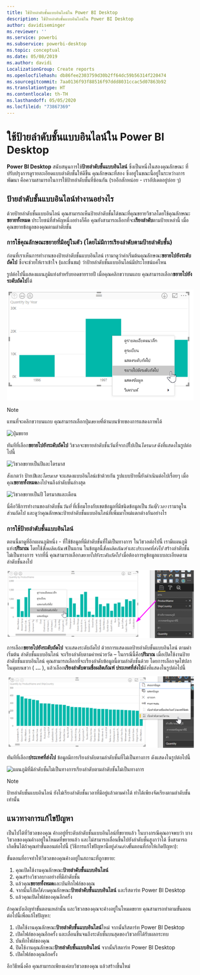 ```yaml
---
title: ใช้ป้ายลำดับชั้นแบบอินไลน์ใน Power BI Desktop
description: ใช้ป้ายลำดับชั้นแบบอินไลน์ใน Power BI Desktop
author: davidiseminger
ms.reviewer: ''
ms.service: powerbi
ms.subservice: powerbi-desktop
ms.topic: conceptual
ms.date: 05/08/2019
ms.author: davidi
LocalizationGroup: Create reports
ms.openlocfilehash: db86fee2303759d30b2ff64dc59b56314f220474
ms.sourcegitcommit: 7aa0136f93f88516f97ddd8031ccac5d07863b92
ms.translationtype: HT
ms.contentlocale: th-TH
ms.lasthandoff: 05/05/2020
ms.locfileid: "73867369"
---
```

# <a name="use-inline-hierarchy-labels-in-power-bi-desktop"></a>ใช้ป้ายลำดับชั้นแบบอินไลน์ใน Power BI Desktop
**Power BI Desktop** สนับสนุนการใช้**ป้ายลำดับชั้นแบบอินไลน์** ซึ่งเป็นหนึ่งในสองคุณลักษณะ ที่ปรับปรุงการดูรายละเอียดแบบลำดับชั้นให้ดีขึ้น คุณลักษณะที่สอง ซึ่งอยู่ในขณะนี้อยู่ในระหว่างการพัฒนา คือความสามารถในการใช้ป้ายลำดับชั้นที่ซ้อนกัน (รออีกสักหน่อย - เราอัปเดตอยู่บ่อย ๆ)   

## <a name="how-inline-hierarchy-labels-work"></a>ป้ายลำดับชั้นแบบอินไลน์ทำงานอย่างไร
ด้วยป้ายลำดับชั้นแบบอินไลน์ คุณสามารถเห็นป้ายลำดับชั้นได้ขณะที่คุณขยายวิชวลโดยใช้คุณลักษณะ**ขยายทั้งหมด** ประโยชน์ที่สำคัญหนึ่งอย่างก็คือ คุณยังสามารถเลือกที่จะ**เรียงลำดับ**ตามป้ายเหล่านี้ เมื่อคุณขยายข้อมูลของคุณตามลำดับชั้น

### <a name="using-the-built-in-expand-feature-without-sorting-by-hierarchy-labels"></a>การใช้คุณลักษณะขยายที่มีอยู่ในตัว (โดยไม่มีการเรียงลำดับตามป้ายลำดับชั้น)
ก่อนที่เราเห็นการทำงานของป้ายลำดับชั้นแบบอินไลน์ เรามาดูว่าค่าเริ่มต้นคุณลักษณะ**ขยายไปยังระดับถัดไป** ซึ่งจะช่วยให้เราเข้าใจ (และชื่นชม) ว่าป้ายลำดับชั้นแบบอินไลน์มีประโยชน์แค่ไหน

รูปต่อไปนี้แสดงแผนภูมิแท่งสำหรับยอดขายรายปี เมื่อคุณคลิกขวาบนแถบ คุณสามารถเลือก**ขยายไปยังระดับถัดไป**ได้

![ขยายเมนูบริบท](media/desktop-inline-hierarchy-labels/desktop-inline-hierarchy-labels-menu.png)

> [!NOTE]
> แทนที่จะคลิกขวาบนแถบ คุณสามารถเลือกปุ่ม*ขยาย*ที่ด้านบนซ้ายของการแสดงภาพได้

  ![ปุ่มขยาย](media/desktop-inline-hierarchy-labels/desktop-inline-hierarchy-labels-expand-button-finger.png)


ทันทีที่เลือก**ขยายไปยังระดับถัดไป** วิชวลจะขยายลำดับชั้นวันที่จาก*ปี*ไปเป็น*ไตรมาส* ดังที่แสดงในรูปต่อไปนี้

![วิชวลขยายเป็นปีและไตรมาส](media/desktop-inline-hierarchy-labels/desktop-inline-hierarchy-labels-qty-year-quarter.png)

สังเกตว่า ป้าย*ปี*และ*ไตรมาส* จะแสดงแบบอินไลน์เข้าด้วยกัน รูปแบบป้ายนี้ยังดำเนินต่อไปเรื่อยๆ เมื่อคุณ**ขยายทั้งหมด**ลงไปจนถึงลำดับชั้นล่างสุด

![วิชวลขยายเป็นปี ไตรมาสและเดือน](media/desktop-inline-hierarchy-labels/desktop-inline-hierarchy-labels-qty-year-quarter-month.png)

นี่คือวิธีการทำงานของลำดับชั้น*วันที่* ที่เชื่อมโยงกับเขตข้อมูลที่มีชนิดข้อมูลเป็น*วันที่/เวลา* เรามาดูในส่วนถัดไป และดูว่าคุณลักษณะป้ายลำดับชั้นแบบอินไลน์ที่เพิ่มมาใหม่แตกต่างกันอย่างไร

### <a name="using-inline-hierarchy-labels"></a>การใช้ป้ายลำดับชั้นแบบอินไลน์
ตอนนี้มาดูที่อีกแผนภูมิหนึ่ง - ที่ใช้ข้อมูลที่มีลำดับชั้นที่ไม่เป็นทางการ ในวิชวลต่อไปนี้ เรามีแผนภูมิแท่ง**ปริมาณ** โดยใช้*ชื่อผลิตภัณฑ์*เป็นแกน ในข้อมูลนี้*ชื่อผลิตภัณฑ์* และ*ประเทศที่ส่งไป* สร้างลำดับชั้นไม่เป็นทางการ จากที่นี่ คุณสามารถเลือก*ขยายไปยังระดับถัดไป* เมื่อต้องการดูข้อมูลแบบละเอียดตามลำดับชั้นลงไป

![แผนภูมิที่มีลำดับชั้นที่ไม่เป็นทางการ](media/desktop-inline-hierarchy-labels/desktop-inline-hierarchy-labels-informal-top-expand.png)

การเลือก**ขยายไปยังระดับถัดไป** จะแสดงระดับถัดไป ด้วยการแสดงผลป้ายลำดับชั้นแบบอินไลน์ ตามค่าเริ่มต้น ลำดับชั้นแบบอินไลน์ จะเรียงลำดับตามค่าหน่วยวัด – ในกรณีนี้คือ**ปริมาณ** เมื่อเปิดใช้งานป้ายลำดับชั้นแบบอินไลน์ คุณสามารถเลือกที่จะเรียงลำดับข้อมูลนี้ตามลำดับชั้นด้วย โดยการเลือกจุดไข่ปลาในมุมบนขวา ( **...** ), แล้วเลือก**เรียงลำดับตามชื่อผลิตภัณฑ์ ประเทศที่ส่งไป**ดังที่แสดงในรูปต่อไปนี้

![แผนภูมิที่มีลำดับชั้นไม่เป็นทางการเรียงลำดับตามค่าเริ่มต้น](media/desktop-inline-hierarchy-labels/desktop-inline-hierarchy-labels-informal-sort-quantity.png)

ทันทีที่เลือก**ประเทศที่ส่งไป** ข้อมูลมีการเรียงลำดับตามลำดับชั้นที่ไม่เป็นทางการ ดังแสดงในรูปต่อไปนี้

![แผนภูมิที่มีลำดับชั้นไม่เป็นทางการเรียงลำดับตามลำดับชั้นไม่เป็นทางการ](media/desktop-inline-hierarchy-labels/desktop-inline-hierarchy-labels-informal-sorted.png)

> [!NOTE]
> ป้ายลำดับชั้นแบบอินไลน์ ยังไม่เรียงลำดับชั้นเวลาที่มีอยู่แล้วตามค่าได้ ทำได้เพียงจัดเรียงตามลำดับชั้นเท่านั้น
> 
> 

## <a name="troubleshooting"></a>แนวทางการแก้ไขปัญหา
เป็นไปได้ที่วิชวลของคุณ ค้างอยู่ที่ระดับลำดับชั้นแบบอินไลน์ที่ขยายแล้ว ในบางกรณีคุณอาจพบว่า บางวิชวลของคุณค้างอยู่ในโหมดที่ขยายแล้ว และไม่สามารถเลื่อนขึ้นไปยังลำดับชั้นสูงกว่าได้ ซึ่งสามารถเกิดขึ้นได้ถ้าคุณทำขั้นตอนต่อไปนี้ (วิธีการแก้ไขปัญหานี้อยู่*ด้านล่าง*ขั้นตอนที่ก่อให้เกิดปัญหา):

ขั้นตอนที่อาจทำให้วิชวลของคุณค้างอยู่ในสถานะที่ถูกขยาย:

1. คุณเปิดใช้งานคุณลักษณะ**ป้ายลำดับชั้นแบบอินไลน์**
2. คุณสร้างวิชวลบางอย่างที่มีลำดับชั้น
3. แล้วคุณ**ขยายทั้งหมด**และบันทึกไฟล์ของคุณ
4. จากนั้นก็*ปิดใช้งาน*คุณลักษณะ**ป้ายลำดับชั้นแบบอินไลน์** และรีสตาร์ท Power BI Desktop
5. แล้วคุณเปิดไฟล์ของคุณอีกครั้ง

ถ้าคุณบังเอิญทำขั้นตอนเหล่านั้น และวิชวลของคุณจะค้างอยู่ในโหมดขยาย คุณสามารถทำตามขั้นตอนต่อไปนี้เพื่อแก้ไขปัญหา:

1. เปิดใช้งานคุณลักษณะ**ป้ายลำดับชั้นแบบอินไลน์**ใหม่ จากนั้นรีสตาร์ท Power BI Desktop
2. เปิดไฟล์ของคุณอีกครั้ง และเลื่อนขึ้นจนถึงระดับชั้นบนสุดของวิชวลที่ได้รับผลกระทบ
3. บันทึกไฟล์ของคุณ
4. ปิดใช้งานคุณลักษณะ**ป้ายลำดับชั้นแบบอินไลน์** จากนั้นรีสตาร์ท Power BI Desktop
5. เปิดไฟล์ของคุณอีกครั้ง

อีกวิธีหนึ่งคือ คุณสามารถเพียงแค่ลบวิชวลของคุณ แล้วสร้างขึ้นใหม่

